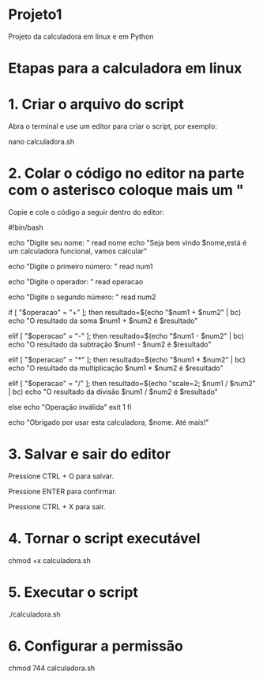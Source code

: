 # Projeto1
Projeto da calculadora em linux e em Python

# Etapas para a calculadora em linux 
# 1. Criar o arquivo do script

Abra o terminal e use um editor para criar o script, por exemplo:

nano calculadora.sh

# 2. Colar o código no editor na parte com o asterisco coloque mais um "

Copie e cole o código a seguir dentro do editor:

#!bin/bash

echo "Digite seu nome: "
read nome
echo "Seja bem vindo $nome,está é um calculadora funcional, vamos calcular"

echo "Digite o primeiro número: "
read num1

echo "Digite o operador: "
read operacao

echo "Digite o segundo número: "
read num2

if [ "$operacao" = "+" ]; then
   resultado=$(echo "$num1 + $num2" | bc)
   echo "O resultado da soma $num1 + $num2 é $resultado"
 
elif [ "$operacao" = "-" ]; then
	resultado=$(echo "$num1 - $num2" | bc)
	echo "O resultado da subtração $num1 - $num2 é $resultado"
 
elif [ "$operacao" = "*" ]; then 
 resultado=$(echo "$num1 * $num2" | bc)
    echo "O resultado da multiplicação $num1 * $num2 é $resultado"
    
elif [ "$operacao" = "/" ]; then
    resultado=$(echo "scale=2; $num1 / $num2" | bc)
    echo "O resultado da divisão $num1 / $num2 é $resultado"
    
else
    echo "Operação inválida"
    exit 1
fi

echo "Obrigado por usar esta calculadora, $nome. Até mais!"

# 3. Salvar e sair do editor

Pressione CTRL + O para salvar.

Pressione ENTER para confirmar.

Pressione CTRL + X para sair.

# 4. Tornar o script executável

chmod +x calculadora.sh

# 5. Executar o script

./calculadora.sh

# 6. Configurar a permissão 

chmod 744 calculadora.sh
